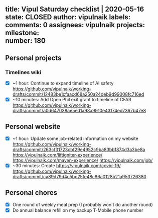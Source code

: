 title:	Vipul Saturday checklist | 2020-05-16
state:	CLOSED
author:	vipulnaik
labels:	
comments:	0
assignees:	vipulnaik
projects:	
milestone:	
number:	180
--
## Personal projects

### Timelines wiki

- [x] ~1 hour: Continue to expand timeline of AI safety https://github.com/vipulnaik/working-drafts/commit/12483be1cfaacd68a250a24deb9d99008fc716ed
- [x] ~10 minutes: Add Open Phil exit grant to timeline of CFAR https://github.com/vipulnaik/working-drafts/commit/a0d647038ae5ed1a93a9910e43174ed7367b47e8

## Personal website

- [x] ~1 hour: Update some job-related information on my website https://github.com/vipulnaik/working-drafts/commit/263cf31723cbf29e4952c9ba83bb1874d3a3be8a https://vipulnaik.com/liftigniter-experience/ https://vipulnaik.com/maven-experience/ https://vipulnaik.com/job/
- [x] ~30 minutes: Create https://vipulnaik.com/covid-19/ https://github.com/vipulnaik/working-drafts/commit/ca89d79d4c5bc25fe48c86a0128b21a953726380

## Personal chores

- [x] One round of weekly meal prep (I probably won't do another round)
- [x] Do annual balance refill on my backup T-Mobile phone number

